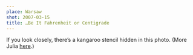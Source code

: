 ```yaml
---
place: Warsaw
shot: 2007-03-15
title: …Be It Fahrenheit or Centigrade
---
```


If you look closely, there’s a kangaroo stencil hidden in this photo. (More Julia [here](http://flickr.com/photos/dzejdi/sets/72157594241599990/).)
